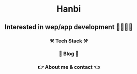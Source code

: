 <div align="center">

  # Hanbi
  ## Interested in wep/app development 👩🏻‍💻🔥

  ### ⚒️ Tech Stack ⚒️
  
  ### 🧸 Blog 🧸
  
  ### 👉 About me & contact 👈
</div>

<!--
**rlagksql219/rlagksql219** is a ✨ _special_ ✨ repository because its `README.md` (this file) appears on your GitHub profile.

Here are some ideas to get you started:

- 🔭 I’m currently working on ...
- 🌱 I’m currently learning ...
- 👯 I’m looking to collaborate on ...
- 🤔 I’m looking for help with ...
- 💬 Ask me about ...
- 📫 How to reach me: ...
- 😄 Pronouns: ...
- ⚡ Fun fact: ...
-->
